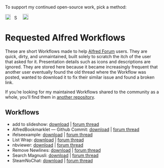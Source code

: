 To support my continued open-source work, pick a method:

[<img src='https://upload.wikimedia.org/wikipedia/commons/5/53/PayPal_2014_logo.svg' height='18' alt='Support via Paypal'>](https://www.paypal.me/vitorgalvao)&nbsp;&nbsp;
[<img src='https://upload.wikimedia.org/wikipedia/commons/c/c5/Bitcoin_logo.svg' height='15' alt='Support via Bitcoin'>](http://vitorgalvao.com/bitcoin_tip_jar.html)&nbsp;&nbsp;
[<img src='https://dl.dropboxusercontent.com/s/y3pft1fbmer5v22/society6.svg' height='19' alt='Support via Society6'>](https://vitorgalvao.com/society6)

# Requested Alfred Workflows

These are short Workflows made to help [Alfred Forum](https://www.alfredforum.com/) users. They are quick, dirty, and unmaintained, built solely to scratch the itch of the user that asked for it. Presentation details such as icons and descriptions are ignored. They are stored here because it became increasingly frequent that another user eventually found the old thread where the Workflow was posted, wanted to download it to fix their similar issue and found a broken link.

If you’re looking for my maintained Workflows shared to the community as a whole, you’ll find them in [another repository](https://github.com/vitorgalvao/alfred-workflows/).

## Workflows

* add to slideshow: [download](https://raw.githubusercontent.com/vitorgalvao/requested-alfred-workflows/master/Workflows/add%20to%20slideshow.alfredworkflow) | [forum thread](https://www.alfredforum.com/topic/11758-help-converting-a-keyboard-maestro-macro-into-a-workflow/)
* AlfredBookmarklet — Github Commit: [download](https://raw.githubusercontent.com/vitorgalvao/requested-alfred-workflows/master/Workflows/AlfredBookmarklet%20%E2%80%94%20Github%20Commit.alfredworkflow) | [forum thread](https://www.alfredforum.com/topic/11833-how-to-write-an-alfred-workflow-to-go-to-bottom-of-github-page-and-click-commit-changes-button/)
* ifelseexample: [download](https://raw.githubusercontent.com/vitorgalvao/requested-alfred-workflows/master/Workflows/ifelseexample.alfredworkflow) | [forum thread](https://www.alfredforum.com/topic/11655-if-no-filter-matches-do-this-else/)
* List Wrap: [download](https://raw.githubusercontent.com/vitorgalvao/requested-alfred-workflows/master/Workflows/List%20Wrap.alfredworkflow) | [forum thread](https://www.alfredforum.com/topic/11662-wrap-plain-text-into-html-tags-unmarked-and-marked-list/)
* nbviewer: [download](https://raw.githubusercontent.com/vitorgalvao/requested-alfred-workflows/master/Workflows/nbviewer.alfredworkflow) | [forum thread](https://www.alfredforum.com/topic/11847-workflow-to-render-github-ipynb-files-nicely-using-nbviewer/)
* Remove Newlines: [download](https://raw.githubusercontent.com/vitorgalvao/requested-alfred-workflows/master/Workflows/Remove+Newlines.alfredworkflow) | [forum thread](https://www.alfredforum.com/topic/11858-how-to-remove-returns-from-clipboard/)
* Search Magnusli: [download](https://raw.githubusercontent.com/vitorgalvao/requested-alfred-workflows/master/Workflows/SearchMagnusli.alfredworkflow) | [forum thread](https://www.alfredforum.com/topic/11701-newbie-web-search-without-http-links/)
* SteamNoChat: [download](https://raw.githubusercontent.com/vitorgalvao/requested-alfred-workflows/master/Workflows/SteamNoChat.alfredworkflow) | [forum thread](https://www.alfredforum.com/topic/11762-best-way-to-launch-application-with-params-from-alfred/)
